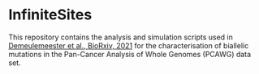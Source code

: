 # InfiniteSites
This repository contains the analysis and simulation scripts used in [Demeulemeester et al., BioRxiv, 2021](https://doi.org/10.1101/2021.03.29.437407) for the characterisation of biallelic mutations in the Pan-Cancer Analysis of Whole Genomes (PCAWG) data set.
